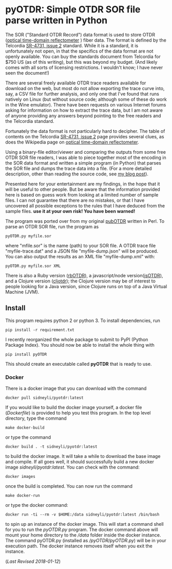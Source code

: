 # pyOTDR: Simple OTDR SOR file parse written in Python

The SOR ("Standard OTDR Record") data format is used to store OTDR 
([optical time-domain
reflectometer](http://https://en.wikipedia.org/wiki/Optical_time-domain_reflectometer)
) fiber data.  The format is defined by the Telcordia [SR-4731, issue
2](http://telecom-info.telcordia.com/site-cgi/ido/docs.cgi?ID=SEARCH&DOCUMENT=SR-4731&)
standard.  While it is a standard, it is unfortunately not open, in
that the specifics of the data format are not openly available.  You
can buy the standards document from Telcordia for $750 US (as of this
writing), but this was beyond my budget. (And likely comes with
all sorts of licensing restrictions. I wouldn't know; I have never
seen the document!)


There are several freely available OTDR trace readers available for
download on the web, but most do not allow exporting the trace curve
into, say, a CSV file for further analysis, and only one that I've
found that runs natively on Linux (but without source code; although
some of these do work in the Wine emulator).  There have been requests
on various Internet forums asking for information on how to extract
the trace data, but I am not aware of anyone providing any answers
beyond pointing to the free readers and the Telcordia standard.


Fortunately the data format is not particularly hard to decipher.  The
table of contents on the Telcordia [SR-4731, issue
2](http://telecom-info.telcordia.com/site-cgi/ido/docs.cgi?ID=SEARCH&DOCUMENT=SR-4731&)
page provides several clues, as does the Wikipedia page on [optical
time-domain
reflectometer](http://https://en.wikipedia.org/wiki/Optical_time-domain_reflectometer).


Using a binary-file editor/viewer and comparing the outputs from
some free OTDR SOR file readers, I was able to piece together most of
the encoding in the SOR data format and written a simple program (in
Python) that parses the SOR file and dumps the trace data into a file.
(For a more detailed description, other than reading the source code,
see [my blog
post](http://morethanfootnotes.blogspot.com/2015/07/the-otdr-optical-time-domain.html?view=sidebar)).


Presented here for your entertainment are my findings, in the hope
that it will be useful to other people.  But be aware that the
information provided here is based on guess work from looking at a
limited number of sample files.  I can not guarantee that there are no
mistakes, or that I have uncovered all possible exceptions to the
rules that I have deduced from the sample files.  **use it at your own
risk! You have been warned!** 

The program was ported over from my original [pubOTDR](https://github.com/sid5432/pubOTDR)
written in Perl.  To parse an OTDR SOR file, run the program as

    pyOTDR.py myfile.sor

where "mfile.sor" is the name (path) to your SOR file.  A OTDR trace file "myfile-trace.dat" and a JSON file "myfile-dump.json" will be produced.  You can also output the results as an XML file "myfile-dump.xml" with:

    pyOTDR.py myfile.sor XML

There is also a Ruby version ([rbOTDR](https://github.com/sid5432/rbOTDR)), a 
javascript/node version([jsOTDR](https://github.com/sid5432/jsOTDR)), and a 
Clojure version ([cljotdr](https://github.com/sid5432/cljotdr)); the Clojure
version may be of interest to people looking for a Java version, since Clojure runs on top of a Java Virtual Machine (JVM).


## Install

This program requires python 2 or python 3. To install dependencies, run

    pip install -r requirement.txt

I recently reorganized the whole package to submit to PyPI (Python Package Index). You should
now be able to install the whole thing with

	pip install pyOTDR
    
This should create an executable called **pyOTDR** that is ready to use.

### Docker

There is a docker image that you can download with the command

	docker pull sidneyli/pyotdr:latest

If you would like to build the docker image yourself, a docker file (*Dockerfile*) is provided to help you test this program. In the top level directory, type the command

	make docker-build
    
or type the command 

	docker build . -t sidneyli/pyotdr:latest

to build the docker image. It will take a while to download the base image and compile. If 
all goes well, it should successfully build a new docker image *sidneyli/pyotdr:latest*.
You can check with the command:

	docker images
    
once the build is completed. You can now run the command

	make docker-run
    
or type the docker command:

	docker run -ti --rm -v $HOME:/data sidneyli/pyotdr:latest /bin/bash

to spin up an instance of the docker image. This will start a command shell for you to run the *pyOTDR.py* program.  The docker command
above will mount your home directory to the */data* folder inside the docker instance.  The
command pyOTDR.py (installed as */pyOTDR/pyOTDR.py*) will be in your execution path.
The docker instance removes itself when you exit the instance.

(*Last Revised 2018-01-12*)


